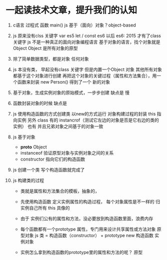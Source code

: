 # 一起读技术文章，提升我们的认知

1. c语言 过程式 函数 main()
    js 基于（面向）对象？object-based
    
2. js 原来没有clss 关键字
    var es5        let / const es6 以后
    es6: 2015 才有了class 关键字
    js 不是一种真正的面向对象编程语言   基于对象的语言，找个对象就是Object
    Object 是所有对象的原型

3. 除了简单数据类型，都是对象
    任何对象

4. js 本没有类， 早起没有class 关键字
    但是内置一个Object 对象
    其他所有对象都基于这个对象进行创建
    再把这个对象的关键过程（属性和方法集合），用一个函数来封装
    new Person() 得到了一个 新的对象

5. 基于对象，生成实例对象的原始模式，一步步创建
    缺点是 慢

6. 函数封装对象的时候
    缺点是 

7. js 使用构造函数的方式创建类
    以new的方式运行
    对象构建过程的封装 this 指向实例
    另外 class 有的  instancrof（测试它左边的对象是否是它右边的类的实例） 也有
    并且兄弟对象之间基于的对象一致

8. js 基于对象
    - __proto__     Object
    - instanceof    验证原型对象与实例对象之间的关系
    - constructor   指向它们的构造函数
9. js 创建一个类 写个构造函数就完成了

10. js 构建类的过程
    - 类就是属性和方法集合的模板，抽象的，
    - 先使用构造函数 定义实例属性的构造过程， 每个对象属性是不一样的
        归实例自己所有  this    具像的
    - 由于 实例们公有的属性和方法，没必要放到构造函数里面，浪费内存
    - 每个函数都有一个prototype 属性，专门用来设计共享属性或方法对象
        原型对象
        js 类 = 构造函数（constructor） + prototype
        new 构造函数 实例对象

    - 实例怎么拿到构造函数的prototype里的属性和方法的呢？
        原型
